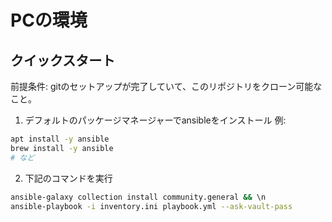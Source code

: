 # PCの環境

## クイックスタート

前提条件: gitのセットアップが完了していて、このリポジトリをクローン可能なこと。

1. デフォルトのパッケージマネージャーでansibleをインストール
例: 
```sh
apt install -y ansible
brew install -y ansible
# など
```

2. 下記のコマンドを実行
```sh
ansible-galaxy collection install community.general && \n
ansible-playbook -i inventory.ini playbook.yml --ask-vault-pass
```